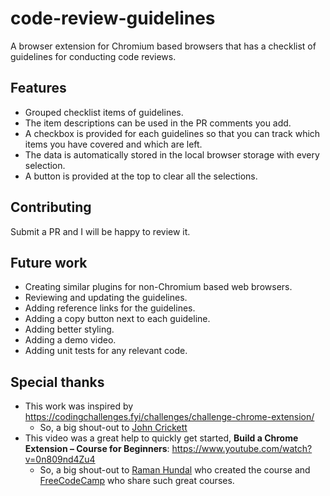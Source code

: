 # code-review-guidelines

A browser extension for Chromium based browsers that has a checklist of guidelines for conducting code reviews.

## Features

- Grouped checklist items of guidelines.
- The item descriptions can be used in the PR comments you add.
- A checkbox is provided for each guidelines so that you can track which items you have covered and which are left.
- The data is automatically stored in the local browser storage with every selection.
- A button is provided at the top to clear all the selections.

## Contributing

Submit a PR and I will be happy to review it.

## Future work

- Creating similar plugins for non-Chromium based web browsers.
- Reviewing and updating the guidelines.
- Adding reference links for the guidelines.
- Adding a copy button next to each guideline.
- Adding better styling.
- Adding a demo video.
- Adding unit tests for any relevant code.

## Special thanks

- This work was inspired by <https://codingchallenges.fyi/challenges/challenge-chrome-extension/>
  - So, a big shout-out to [John Crickett](https://www.linkedin.com/in/johncrickett/)
- This video was a great help to quickly get started, **Build a Chrome Extension – Course for Beginners**: <https://www.youtube.com/watch?v=0n809nd4Zu4>
  - So, a big shout-out to [Raman Hundal](https://www.linkedin.com/in/raman-h/) who created the course and [FreeCodeCamp](https://www.youtube.com/@freecodecamp) who share such great courses.
